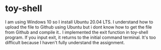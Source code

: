 # toy-shell
I am using Windows 10 so I install Ubuntu 20.04 LTS.
I understand how to upload the file to Github using Ubuntu but i dont know how to get the file from Github and compile it..
I implemented the exit function in toy-shell program.
If you input exit, it returns to the initial command terminal.
It's too difficult because I haven't fully understand the assignment.
